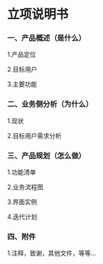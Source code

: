 # 立项说明书

### 一、产品概述（是什么）

1.产品定位

2.目标用户

3.主要功能

### 二、业务侧分析（为什么）

1.现状

2.目标用户需求分析

### 三、产品规划（怎么做）

1.功能清单

2.业务流程图

3.界面实例

4.迭代计划

### 四、附件

1.注释，致谢，其他文件，等等...